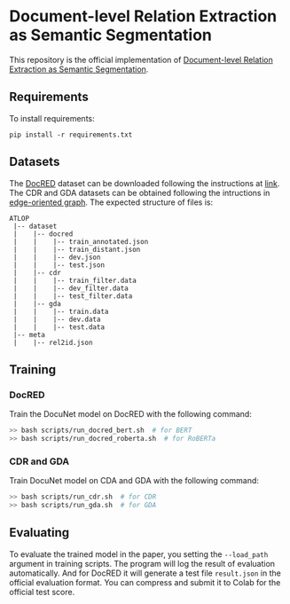 
# Document-level Relation Extraction as Semantic Segmentation

This repository is the official implementation of [Document-level Relation Extraction as Semantic Segmentation](). 

## Requirements

To install requirements:

```setup
pip install -r requirements.txt
```
## Datasets

The [DocRED](https://www.aclweb.org/anthology/P19-1074/) dataset can be downloaded following the instructions at [link](https://github.com/thunlp/DocRED/tree/master/data). The CDR and GDA datasets can be obtained following the intructions in [edge-oriented graph](https://github.com/fenchri/edge-oriented-graph). The expected structure of files is:
```
ATLOP
 |-- dataset
 |    |-- docred
 |    |    |-- train_annotated.json        
 |    |    |-- train_distant.json
 |    |    |-- dev.json
 |    |    |-- test.json
 |    |-- cdr
 |    |    |-- train_filter.data
 |    |    |-- dev_filter.data
 |    |    |-- test_filter.data
 |    |-- gda
 |    |    |-- train.data
 |    |    |-- dev.data
 |    |    |-- test.data
 |-- meta
 |    |-- rel2id.json
```

## Training
### DocRED
Train the DocuNet model on DocRED with the following command:

```bash
>> bash scripts/run_docred_bert.sh  # for BERT
>> bash scripts/run_docred_roberta.sh  # for RoBERTa
```

### CDR and GDA
Train DocuNet model on CDA and GDA with the following command:
```bash
>> bash scripts/run_cdr.sh  # for CDR
>> bash scripts/run_gda.sh  # for GDA
```
 

## Evaluating

To evaluate the trained model in the paper, you setting the `--load_path` argument in training scripts. The program will log the result of evaluation automatically. And for DocRED  it will generate a test file `result.json` in the official evaluation format. You can compress and submit it to Colab for the official test score.

